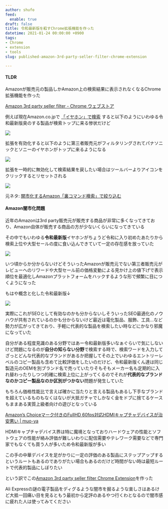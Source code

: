 ```yaml
---
author: shufo
feed:
  enable: true
draft: false
title: 令和最新版を殺すChrome拡張機能を作った
datetime: 2021-01-24 00:00:00 +0900
tags:
- Chrome
- extension
- tools
slug: published-amazon-3rd-party-seller-filter-chrome-extension

---
```

#### TLDR

Amazonが販売元の製品しかAmazon上の検索結果に表示されなくなるChrome拡張機能を作った

[Amazon 3rd party seller filter - Chrome ウェブストア](https://chrome.google.com/webstore/detail/amazon-3rd-party-seller-f/gmfbegokkdolaokghlfnohddllgbbohd?hl=ja&authuser=0) 

例えば現在Amazon.co.jpで [「イヤホン」で検索](https://www.amazon.co.jp/s?k=%E3%82%A4%E3%83%A4%E3%83%9B%E3%83%B3&__mk_ja_JP=%E3%82%AB%E3%82%BF%E3%82%AB%E3%83%8A&ref=nb_sb_noss) すると以下のようにいわゆる令和最新版臭のする製品が検索トップに来る惨状だけど

![](/assets/img/uploads/2021-01-23-screenshot_12.png)

拡張を有効化すると以下のように第三者販売元がフィルタリングされてパナソニックとソニーのイヤホンがトップに来るようになる

![](/assets/img/uploads/2021-01-23-screenshot_13.png)

拡張を一時的に無効化して検索結果を戻したい場合はツールバーよりアイコンをクリックするとリセットされる

![](/assets/img/uploads/2021-01-23-screenshot_14.png)

元ネタ: [闇市化するAmazon「裏コマンド検索」で絞り込む](https://radiolife.com/internet/amazon/45201/)

#### Amazon闇市化問題

近年のAmazonは3rd party販売元が販売する商品が非常に多くなってきており、Amazon自体が販売する商品の方が少ないくらいになってきている

その中でもいわゆる**令和最新版**イヤホンがちょうど令和に入り初めたあたりから検索上位や大型セールの度に食い込んできていて一定の存在感を放っていた

![](/assets/img/uploads/2021-01-23-screenshot_10.png)

いつ頃からか分からないけどそういったAmazonが販売元でない第三者販売元がレビューへのリワードや大型セール前の価格変動による見かけ上の値下げで表示順位を最適化しAmazonプラットフォームをハックするような形で頻繁に目につくようになった

もはや概念と化した令和最新版↓

![](/assets/img/uploads/2021-01-23-screenshot_9.png)

実際にこれがSEOとして有効なのかも分からないしそういったSEO最適化のノウハウが共有されているのかも分からないけど最近は電化製品、服飾、工具…など勢力が広がってきており、手軽に代表的な製品を検索したい時などにかなり邪魔になっていた

自分がある程度見識のある分野ではあー令和最新版多いなぁぐらいで気にしないけど問題になるのが**自分の知らない分野**で検索する時で、検索ワードを入力してざっとどんな代表的なブランドがあるか把握してその上でいわゆるエントリーレベルのコピー製品も含めて比較評価をしたいのだけど、令和最新版くん達は同じ製造元のOEMを別ブランド名で売っていたりそもそもメーカー名も定期的に入れ替わったりしつつ的確に検索上位に上がってくるのでそれが**代表的なブランドなのかコピー製品なのか区別がつかない**問題が発生していた

もちろん価格性能比で言えば確かに当たりと言える製品もあるし下手なブランドを超えているものもなくはないが大抵ガチャでしかなく金をドブに捨てるケースもままある実質上級者向けの遊びとなっている

[Amazon’s Choiceマーク付きのFullHD 60fps対応HDMIキャプチャデバイスが治安悪い | muo-ya](https://b.muo.jp/2021/01/12/hdmi-capture.html)

HDMIキャプチャデバイス界は特に魔境となっておりハードウェアの性能とソフトウェアの性能が絡み評価が難しいわりに配信需要やテレワーク需要などで専門家でもなくても買う人が多いため令和最新版が多い

この手の中華デバイスを足がかりに一定の評価のある製品にステップアップするというルートもあるのでありがたい場合もあるのだけど時間がない時は最短ルートで代表的製品にしぼりたい

という訳でこの[Amazon 3rd party seller filter Chrome Extension](https://chrome.google.com/webstore/detail/amazon-3rd-party-seller-f/gmfbegokkdolaokghlfnohddllgbbohd?hl=ja&authuser=0)を作った

Ali Expressの謎の電子製品をディグるような闇市を掘るような楽しさはあるけど大抵一回痛い目を見るともう最初から定評のあるやつ行くわとなるので闇市感に疲れた人は使ってみてください